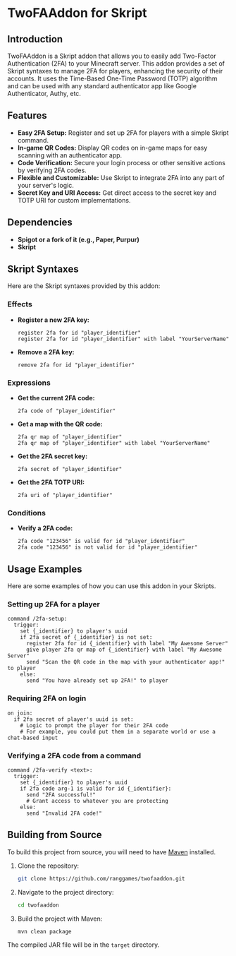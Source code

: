 # TwoFAAddon for Skript

## Introduction

TwoFAAddon is a Skript addon that allows you to easily add Two-Factor Authentication (2FA) to your Minecraft server. This addon provides a set of Skript syntaxes to manage 2FA for players, enhancing the security of their accounts. It uses the Time-Based One-Time Password (TOTP) algorithm and can be used with any standard authenticator app like Google Authenticator, Authy, etc.

## Features

  * **Easy 2FA Setup:** Register and set up 2FA for players with a simple Skript command.
  * **In-game QR Codes:** Display QR codes on in-game maps for easy scanning with an authenticator app.
  * **Code Verification:** Secure your login process or other sensitive actions by verifying 2FA codes.
  * **Flexible and Customizable:** Use Skript to integrate 2FA into any part of your server's logic.
  * **Secret Key and URI Access:** Get direct access to the secret key and TOTP URI for custom implementations.

## Dependencies

  * **Spigot or a fork of it (e.g., Paper, Purpur)**
  * **Skript**

## Skript Syntaxes

Here are the Skript syntaxes provided by this addon:

### Effects

  * **Register a new 2FA key:**

    ```skript
    register 2fa for id "player_identifier"
    register 2fa for id "player_identifier" with label "YourServerName"
    ```

  * **Remove a 2FA key:**

    ```skript
    remove 2fa for id "player_identifier"
    ```

### Expressions

  * **Get the current 2FA code:**

    ```skript
    2fa code of "player_identifier"
    ```

  * **Get a map with the QR code:**

    ```skript
    2fa qr map of "player_identifier"
    2fa qr map of "player_identifier" with label "YourServerName"
    ```

  * **Get the 2FA secret key:**

    ```skript
    2fa secret of "player_identifier"
    ```

  * **Get the 2FA TOTP URI:**

    ```skript
    2fa uri of "player_identifier"
    ```

### Conditions

  * **Verify a 2FA code:**
    ```skript
    2fa code "123456" is valid for id "player_identifier"
    2fa code "123456" is not valid for id "player_identifier"
    ```

## Usage Examples

Here are some examples of how you can use this addon in your Skripts.

### Setting up 2FA for a player

```skript
command /2fa-setup:
  trigger:
    set {_identifier} to player's uuid
    if 2fa secret of {_identifier} is not set:
      register 2fa for id {_identifier} with label "My Awesome Server"
      give player 2fa qr map of {_identifier} with label "My Awesome Server"
      send "Scan the QR code in the map with your authenticator app!" to player
    else:
      send "You have already set up 2FA!" to player
```

### Requiring 2FA on login

```skript
on join:
  if 2fa secret of player's uuid is set:
    # Logic to prompt the player for their 2FA code
    # For example, you could put them in a separate world or use a chat-based input
```

### Verifying a 2FA code from a command

```skript
command /2fa-verify <text>:
  trigger:
    set {_identifier} to player's uuid
    if 2fa code arg-1 is valid for id {_identifier}:
      send "2FA successful!"
      # Grant access to whatever you are protecting
    else:
      send "Invalid 2FA code!"
```

## Building from Source

To build this project from source, you will need to have [Maven](https://maven.apache.org/) installed.

1.  Clone the repository:
    ```bash
    git clone https://github.com/ranggames/twofaaddon.git
    ```
2.  Navigate to the project directory:
    ```bash
    cd twofaaddon
    ```
3.  Build the project with Maven:
    ```bash
    mvn clean package
    ```

The compiled JAR file will be in the `target` directory.
